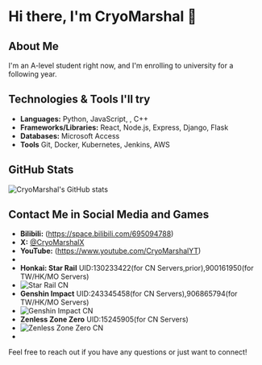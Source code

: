 # Hi there, I'm CryoMarshal 👋

## About Me
I'm an A-level student right now, and I'm enrolling to university for a following year.

## Technologies & Tools I'll try
- **Languages:** Python, JavaScript, , C++
- **Frameworks/Libraries:** React, Node.js, Express, Django, Flask
- **Databases:** Microsoft Access
- **Tools** Git, Docker, Kubernetes, Jenkins, AWS

## GitHub Stats
![CryoMarshal's GitHub stats](https://github-readme-stats.vercel.app/api?username=CryoMarshal&show_icons=true&theme=radical)

## Contact Me in Social Media and Games
- **Bilibili:** (https://space.bilibili.com/695094788)
- **X:** [@CryoMarshalX](https://twitter.com/CryoMarshalX)
- **YouTube:** (https://www.youtube.com/CryoMarshalYT)
- 
- **Honkai: Star Rail** UID:130233422(for CN Servers,prior),900161950(for TW/HK/MO Servers)
- ![Star Rail CN](https://hoyocard.qhy04.com/sr/detail/2/339713509.png)
- **Genshin Impact** UID:243345458(for CN Servers),906865794(for TW/HK/MO Servers)
- ![Genshin Impact CN](https://hoyocard.qhy04.com/ys/detail/2/339713509.png)
- **Zenless Zone Zero** UID:15245905(for CN Servers)
- ![Zenless Zone Zero CN](https://hoyocard.qhy04.com/zzz/detail/2/339713509.png)
- 
Feel free to reach out if you have any questions or just want to connect!

<!--
**CryoMarshal/CryoMarshal** is a ✨ _special_ ✨ repository because its `README.md` (this file) appears on your GitHub profile.
You can click the Preview link to take a look at your changes.
-->
